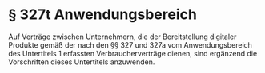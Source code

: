 # § 327t Anwendungsbereich
Auf Verträge zwischen Unternehmern, die der Bereitstellung digitaler Produkte gemäß der nach den §§ 327 und 327a vom Anwendungsbereich des Untertitels 1 erfassten Verbraucherverträge dienen, sind ergänzend die Vorschriften dieses Untertitels anzuwenden.